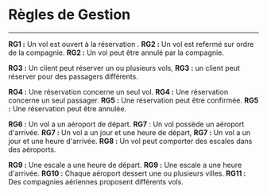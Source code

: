 # Règles de Gestion 
-----------------

**RG1 :**  Un vol est ouvert à la réservation .
**RG2 :**  Un vol est refermé sur ordre de la compagnie.
**RG2 :**  Un vol peut être annulé par la compagnie.

**RG3 :**  Un client peut réserver un ou plusieurs vols, 
**RG3 :**  un client peut réserver pour des passagers différents.

**RG4 :**  Une réservation concerne un seul vol.
**RG4 :**  Une réservation concerne un seul passager.
**RG5 :**  Une réservation peut être confirmée.
**RG5 :**  Une réservation peut être annulée.

**RG6 :**  Un vol a un aéroport de départ.
**RG7** :  Un vol possède un aéroport d'arrivée.
**RG7 :**  Un vol a un jour et une heure de départ, 
**RG7 :** Un vol a un jour et une heure d'arrivée.
**RG8 :**  Un vol peut comporter des escales dans des aéroports.

**RG9 :**  Une escale a une heure de départ.
**RG9 :**  Une escale a une heure d'arrivée.
**RG10 :**  Chaque aéroport dessert une ou plusieurs villes.
**RG11 :**  Des compagnies aériennes proposent différents vols.





